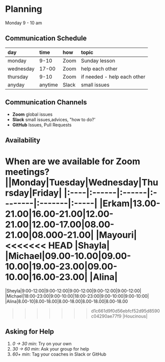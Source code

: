 # Planning

Monday 9 - 10 am

## Communication Schedule

| day       | time    | how   | topic                       |
| :-------- | :------ | :---- | :-------------------------- |
| monday    | 9-10    | Zoom  | Sunday lesson               |
| wednesday | 17-00   | Zoom  | help each other             |
| thursday  | 9-10    | Zoom  | if needed - help each other |
| anyday    | anytime | Slack | small issues                |

## Communication Channels

<!--As a team come up with a plan for how to use each communication channel. What will you discuss on each one? How often will you get in touch on each channel? Below is a starter list of different ways to communicate, go ahead and rewrite this list so it works for your team:-->

- **Zoom** global issues
- **Slack** small issues,advices, "how to do?'
- **GitHub** Issues, Pull Requests

<!--- **Planning Documents**:
- **Slack Messaging**:
- **Video Calls**:
- **Issues**:
- **Pull Requests**:-->

## Availability

When are we available for Zoom meetings?
||Monday|Tuesday|Wednesday|Thursday|Friday|
|:----|:------|:------|:--------|:-------|:-----|
|Erkam|13.00-21.00|16.00-21.00|12.00-21.00|12.00-17.00|08.00-21.00|08.000-21.00|
|Mayouri|
<<<<<<< HEAD
|Shayla|
|Michael|09.00-10.00|09.00-10.00|19.00-23.00|09.00-10.00|16.00-23.00|
|Alina|
=======
|Sheyla|9:00-12:00|9:00-12:00|9:00-12:00|9:00-12:00|9:00-12:00|
|Michael|18:00-23:00|9:00-10:00|18:00-23:00|9:00-10:00|9:00-10:00|
|Alina|8.00-10|8.00-18.00|8.00-18.00|8.00-18.00|8.00-18.00
>>>>>>> d1c661d9f0d56ebfcf52d95d8590c04290ae77f9
|Houcinous|

## Asking for Help

<!--There's a fine line between confidently learning from your mistakes, and stubbornly getting no where. Here is a general guide for when to ask for help based on how long you've been stuck on the same problem:-->

1. _0 -> 30 min_: Try on your own
2. _30 -> 60 min_: Ask your group for help
3. _60+ min_: Tag your coaches in Slack or GitHub
